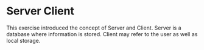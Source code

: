 Server Client
=================
This exercise introduced the concept of Server and Client.
Server is a database where information is stored.
Client may refer to the user as well as local storage.